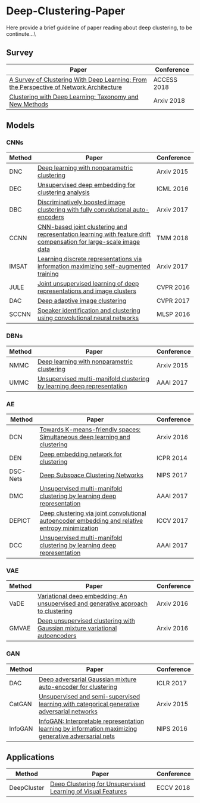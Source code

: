 # Deep-Clustering-Paper
Here provide a brief guideline of paper reading about deep clustering, to be continute...\

## Survey
|Paper|Conference|
|----|----|
| [A Survey of Clustering With Deep Learning: From the Perspective of Network Architecture](https://ieeexplore.ieee.org/stamp/stamp.jsp?tp=&arnumber=8412085)  |ACCESS 2018|
| [Clustering with Deep Learning: Taxonomy and New Methods](https://ieeexplore.ieee.org/stamp/stamp.jsp?tp=&arnumber=8412085)  |Arxiv 2018 |
## Models
### CNNs
|Method|Paper|Conference|
|----|----|----|
|DNC|[Deep learning with nonparametric clustering](https://arxiv.org/pdf/1501.03084.pdf)|Arxiv 2015|
|DEC|[Unsupervised deep embedding for clustering analysis](https://arxiv.org/pdf/1511.06335.pdf)|ICML 2016|
|DBC|[Discriminatively boosted image clustering with fully convolutional auto-encoders](https://arxiv.org/pdf/1703.07980.pdf)|Arxiv 2017|
|CCNN|[CNN-based joint clustering and representation learning with feature drift compensation for large-scale image data](https://sci-hub.tw/10.1109/tmm.2017.2745702)|TMM 2018|
|IMSAT|[Learning discrete representations via information maximizing self-augmented training](http://xxx.itp.ac.cn/pdf/1702.08720)|Arxiv 2017|
|JULE|[Joint unsupervised learning of deep representations and image clusters](http://xxx.itp.ac.cn/pdf/1604.03628.pdf)|CVPR 2016|
|DAC|[Deep adaptive image clustering](http://openaccess.thecvf.com/content_ICCV_2017/papers/Chang_Deep_Adaptive_Image_ICCV_2017_paper.pdf)|CVPR 2017|
|SCCNN|[Speaker identification and clustering using convolutional neural networks](https://ieeexplore.ieee.org/stamp/stamp.jsp?tp=&arnumber=7738816)|MLSP 2016|
### DBNs
|Method|Paper|Conference|
|----|----|----|
|NMMC|[Deep learning with nonparametric clustering](http://xxx.itp.ac.cn/pdf/1501.03084.pdf)|Arxiv 2015|
|UMMC|[Unsupervised multi-manifold clustering by learning deep representation](https://aaai.org/ocs/index.php/WS/AAAIW17/paper/view/15099/14689)|AAAI 2017|
### AE
|Method|Paper|Conference|
|----|----|----|
|DCN|[Towards K-means-friendly spaces: Simultaneous deep learning and clustering](http://xxx.itp.ac.cn/pdf/1610.04794)|Arxiv 2016|
|DEN|[Deep embedding network for clustering](https://ieeexplore.ieee.org/stamp/stamp.jsp?tp=&arnumber=6976982)|ICPR 2014|
|DSC-Nets|[Deep Subspace Clustering Networks](http://xxx.itp.ac.cn/pdf/1709.02508.pdf)|NIPS 2017|
|DMC|[Unsupervised multi-manifold clustering by learning deep representation](https://pdfs.semanticscholar.org/b852/81d8729038148fd3d8297ea35d632d2e017c.pdf)|AAAI 2017|
|DEPICT|[Deep clustering via joint convolutional autoencoder embedding and relative entropy minimization](http://xxx.itp.ac.cn/pdf/1704.06327)|ICCV 2017|
|DCC|[Unsupervised multi-manifold clustering by learning deep representation](https://pdfs.semanticscholar.org/b852/81d8729038148fd3d8297ea35d632d2e017c.pdf)|AAAI 2017|
### VAE
|Method|Paper|Conference|
|----|----|----|
|VaDE|[Variational deep embedding: An unsupervised and generative approach to clustering](http://xxx.itp.ac.cn/pdf/1611.05148)|Arxiv 2016|
|GMVAE|[Deep unsupervised clustering with Gaussian mixture variational autoencoders](http://xxx.itp.ac.cn/pdf/1611.02648)|Arxiv 2016|
### GAN
|Method|Paper|Conference|
|----|----|----|
|DAC|[Deep adversarial Gaussian mixture auto-encoder for clustering](https://openreview.net/pdf?id=rJFpDxfFl)|ICLR 2017|
|CatGAN|[Unsupervised and semi-supervised learning with categorical generative adversarial networks](http://xxx.itp.ac.cn/pdf/1511.06390)|Arxiv 2015|
|InfoGAN|[InfoGAN: Interpretable representation learning by information maximizing generative adversarial nets](http://xxx.itp.ac.cn/pdf/1606.03657)|NIPS 2016|

## Applications
|Method|Paper|Conference|
|----|----|----|
|DeepCluster|[Deep Clustering for Unsupervised Learning of Visual Features](http://xxx.itp.ac.cn/pdf/1807.05520)|ECCV 2018|
